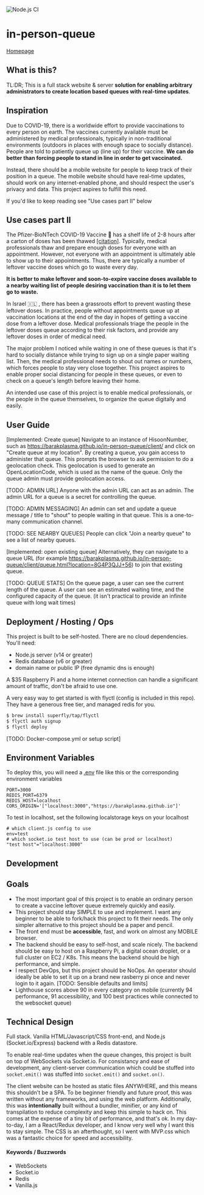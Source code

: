 ![Node.js CI](https://github.com/barakplasma/in-person-queue/workflows/Node.js%20CI/badge.svg)

# in-person-queue
[Homepage](https://barakplasma.github.io/in-person-queue/client/)

## What is this?
TL:DR; This is a full stack website & server **solution for enabling arbitrary administrators to create location based queues with real-time updates**.

## Inspiration
Due to COVID-19, there is a worldwide effort to provide vaccinations to every person on earth. The vaccines currently available must be administered by medical professionals, typically in non-traditional environments (outdoors in places with enough space to socially distance). People are told to patiently queue up (line up) for their vaccine. **We can do better than forcing people to stand in line in order to get vaccinated.**

Instead, there should be a mobile website for people to keep track of their position in a queue. The mobile website should have real-time updates, should work on any internet-enabled phone, and should respect the user's privacy and data. This project aspires to fulfill this need.

If you'd like to keep reading see "Use cases part II" below

## Use cases part II

The Pfizer-BioNTech COVID-19 Vaccine 💉  has a shelf life of 2-8 hours after a carton of doses has been thawed [[citation]](https://www.fda.gov/media/144413/download). Typically, medical professionals thaw and prepare enough doses for everyone with an appointment. However, not everyone with an appointment is ultimately able to show up to their appointments. Thus, there are typically a  number of leftover vaccine doses which go to waste every day.

**It is better to make leftover and soon-to-expire vaccine doses available to a nearby waiting list of people desiring vaccination than it is to let them go to waste.**

In Israel 🇮🇱 , there has been a grassroots effort to prevent wasting these leftover doses. In practice, people without appointments queue up at vaccination locations at the end of the day in hopes of getting a vaccine dose from a leftover dose. Medical professionals triage the people in the leftover doses queue according to their risk factors, and provide any leftover doses in order of medical need.

The major problem I noticed while waiting in one of these queues is that it's hard to socially distance while trying to sign up on a single paper waiting list. Then, the medical professional needs to shout out names or numbers, which forces people to stay very close together. This project aspires to enable proper social distancing for people in these queues, or even to check on a queue's length before leaving their home.

An intended use case of this project is to enable medical professionals, or the people in the queue themselves, to organize the queue digitally and easily.

## User Guide

[Implemented: Create queue] Navigate to an instance of HisoonNumber, such as https://barakplasma.github.io/in-person-queue/client/ and click on "Create queue at my location". By creating a queue, you gain access to administer that queue.
This prompts the browser to ask permission to do a geolocation check. This geolocation is used to generate an OpenLocationCode, which is used as the name of the queue. Only the queue admin must provide geolocation access. 

[TODO: ADMIN URL]
Anyone with the admin URL can act as an admin. The admin URL for a queue is a secret for controlling the queue.

[TODO: ADMIN MESSAGING] An admin can set and update a queue message / title to "shout" to people waiting in that queue. This is a one-to-many communication channel.

[TODO: SEE NEARBY QUEUES]
People can click "Join a nearby queue" to see a list of nearby queues. 

[Implemented: open existing queue] Alternatively, they can navigate to a queue URL (for example https://barakplasma.github.io/in-person-queue/client/queue.html?location=8G4P3QJJ+56) to join that existing queue.

[TODO: QUEUE STATS] On the queue page, a user can see the current length of the queue. A user can see an estimated waiting time, and the configured capacity of the queue. (it isn't practical to provide an infinite queue with long wait times)

## Deployment / Hosting / Ops
This project is built to be self-hosted. There are no cloud dependencies. You'll need:
* Node.js server (v14 or greater)
* Redis database (v6 or greater)
* domain name or public IP (free dynamic dns is enough)

A $35 Raspberry Pi and a home internet connection can handle a significant amount of traffic, don't be afraid to use one.

A very easy way to get started is with flyctl (config is included in this repo). They have a generous free tier, and managed redis for you.
```sh
$ brew install superfly/tap/flyctl
$ flyctl auth signup
$ flyctl deploy
```

[TODO: Docker-compose.yml or setup script]
## Environment Variables
To deploy this, you will need a [.env](https://www.npmjs.com/package/dotenv) file like this or the corresponding environment variables
```env
PORT=3000
REDIS_PORT=6379
REDIS_HOST=localhost
CORS_ORIGIN='["localhost:3000","https://barakplasma.github.io"]'
```

To test in localhost, set the following localstorage keys on your localhost
```env
# which client.js config to use
env=test
# which socket.io test host to use (can be prod or localhost)
"test host"="localhost:3000"
```

## Development

## Goals
* The most important goal of this project is to enable an ordinary person to create a vaccine leftover queue extremely quickly and easily.
* This project should stay SIMPLE to use and implement. I want any beginner to be able to fork/hack this project to fit their needs. The only simpler alternative to this project should be a paper and pencil.
* The front end must be **accessible**, fast, and work on almost any MOBILE browser.
* The backend should be easy to self-host, and scale nicely. The backend should be easy to host on a Raspberry Pi, a digital ocean droplet, or a full cluster on EC2 / K8s. This means the backend should be high performance, and simple.
* I respect DevOps, but this project should be NoOps. An operator should ideally be able to set it up on a brand new rasberry pi once and never login to it again. [TODO: Sensible defaults and limits]
* Lighthouse scores above 90 in every category on mobile (currently 94 performance, 91 accessibility, and 100 best practices while connected to the websocket queue)

## Technical Design
Full stack. Vanilla HTML/Javascript/CSS front-end, and Node.js (Socket.io/Express) backend with a Redis datastore.

To enable real-time updates when the queue changes, this project is built on top of WebSockets via Socket.io. For consistancy and ease of development, any client-server communication which could be stuffed into `socket.emit()` was stuffed into `socket.emit()` and `socket.on()`. 

The client website can be hosted as static files ANYWHERE, and this means this shouldn't be a SPA. To be beginner friendly and future proof, this was written without any frameworks, and using the web platform. Additionally, this was **intentionally** built without a bundler, minifier, or any kind of transpilation to reduce complexity and keep this simple to hack on. This comes at the expense of a tiny bit of performance, and that's ok. In my day-to-day, I am a React/Redux developer, and I know very well why I want this to stay simple. The CSS is an afterthought, so I went with MVP.css which was a fantastic choice for speed and accessibility.


#### Keywords / Buzzwords
* WebSockets
* Socket.io
* Redis
* Vanilla.js
